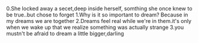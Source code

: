 0.She locked away a secet,deep inside herself, somthing she once knew to be true..but chose to forget
1.Why is it so important to dream? Because in my dreams we are together
2.Dreams feel real while we're in them.it's only when we wake up that we realize something was actually strange
3.you mustn't be afraid to dream a little bigger,darling
